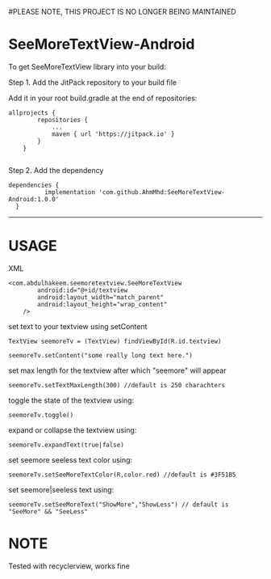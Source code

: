 #PLEASE NOTE, THIS PROJECT IS NO LONGER BEING MAINTAINED

# SeeMoreTextView-Android

To get SeeMoreTextView library into your build:

Step 1. Add the JitPack repository to your build file

Add it in your root build.gradle at the end of repositories:

```
allprojects {
		repositories {
			...
			maven { url 'https://jitpack.io' }
		}
	}
  
  ```
  Step 2. Add the dependency
  ```
  dependencies {
	        implementation 'com.github.AhmMhd:SeeMoreTextView-Android:1.0.0'
	}
  ```
  **************************************************************************************************************************************
  # USAGE

XML

```
<com.abdulhakeem.seemoretextview.SeeMoreTextView
        android:id="@+id/textview
        android:layout_width="match_parent"
        android:layout_height="wrap_content"
	/>
```

set text to your textview using setContent

```
TextView seemoreTv = (TextView) findViewById(R.id.textview)

seemoreTv.setContent("some really long text here.")

```

set max length for the textview after which "seemore" will appear

```
seemoreTv.setTextMaxLength(300) //default is 250 charachters

```
toggle the state of the textview using:

```
seemoreTv.toggle()
```

expand or collapse the textview using:

```
seemoreTv.expandText(true|false)
```

set seemore seeless text color using:
```
seemoreTv.setSeeMoreTextColor(R,color.red) //default is #3F51B5
```

set seemore|seeless text using:

```
seemoreTv.setSeeMoreText("ShowMore","ShowLess") // default is "SeeMore" && "SeeLess"
```


# NOTE
Tested with recyclerview, works fine


  
  
  
